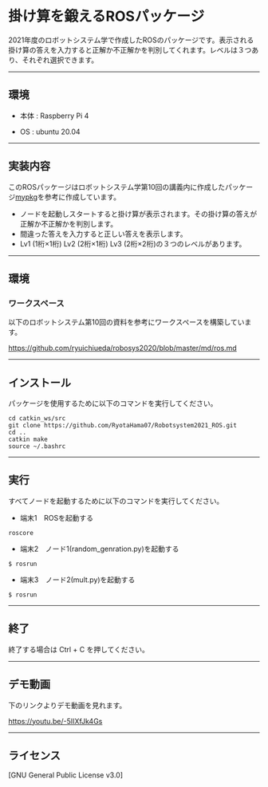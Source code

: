 # 掛け算を鍛えるROSパッケージ

2021年度のロボットシステム学で作成したROSのパッケージです。表示される掛け算の答えを入力すると正解か不正解かを判別してくれます。レベルは３つあり、それぞれ選択できます。


___


## 環境

- 本体 : Raspberry Pi 4 

- OS  :  ubuntu 20.04 

___

## 実装内容

このROSパッケージはロボットシステム学第10回の講義内に作成したパッケージ[mypkg](https://github.com/ryuichiueda/robosys2020/blob/master/md/ros.md)を参考に作成しています。
- ノードを起動しスタートすると掛け算が表示されます。その掛け算の答えが正解か不正解かを判別します。
- 間違った答えを入力すると正しい答えを表示します。
- Lv1 (1桁×1桁) Lv2 (2桁×1桁) Lv3 (2桁×2桁)の３つのレベルがあります。
___
## 環境
### ワークスペース
以下のロボットシステム第10回の資料を参考にワークスペースを構築しています。

https://github.com/ryuichiueda/robosys2020/blob/master/md/ros.md

___
## インストール
パッケージを使用するために以下のコマンドを実行してください。
```
cd catkin_ws/src
git clone https://github.com/RyotaHama07/Robotsystem2021_ROS.git
cd ..
catkin make 
source ~/.bashrc
```
___

## 実行
すべてノードを起動するために以下のコマンドを実行してください。

- 端末1　ROSを起動する
```
roscore
```

- 端末2　ノード1(random_genration.py)を起動する

```
$ rosrun
```

- 端末3　ノード2(mult.py)を起動する

```
$ rosrun
```
___

## 終了
終了する場合は Ctrl + C を押してください。
___

## デモ動画

下のリンクよりデモ動画を見れます。

https://youtu.be/-5IIXfJk4Gs
___

## ライセンス

[GNU General Public License v3.0]
